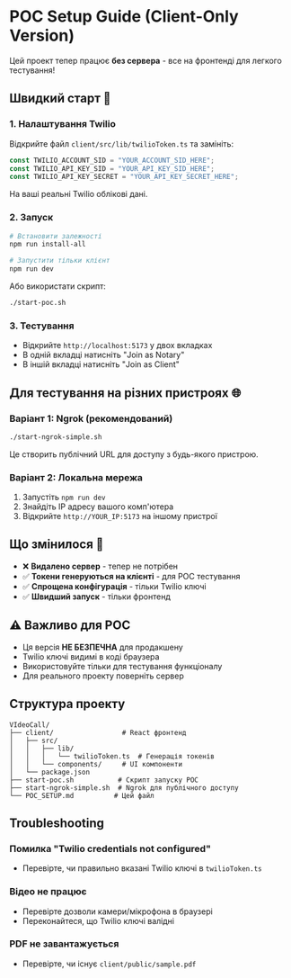 # POC Setup Guide (Client-Only Version)

Цей проект тепер працює **без сервера** - все на фронтенді для легкого тестування!

## Швидкий старт 🚀

### 1. Налаштування Twilio
Відкрийте файл `client/src/lib/twilioToken.ts` та замініть:
```typescript
const TWILIO_ACCOUNT_SID = "YOUR_ACCOUNT_SID_HERE";
const TWILIO_API_KEY_SID = "YOUR_API_KEY_SID_HERE"; 
const TWILIO_API_KEY_SECRET = "YOUR_API_KEY_SECRET_HERE";
```

На ваші реальні Twilio облікові дані.

### 2. Запуск
```bash
# Встановити залежності
npm run install-all

# Запустити тільки клієнт
npm run dev
```

Або використати скрипт:
```bash
./start-poc.sh
```

### 3. Тестування
- Відкрийте `http://localhost:5173` у двох вкладках
- В одній вкладці натисніть "Join as Notary"
- В іншій вкладці натисніть "Join as Client"

## Для тестування на різних пристроях 🌐

### Варіант 1: Ngrok (рекомендований)
```bash
./start-ngrok-simple.sh
```
Це створить публічний URL для доступу з будь-якого пристрою.

### Варіант 2: Локальна мережа
1. Запустіть `npm run dev`
2. Знайдіть IP адресу вашого комп'ютера
3. Відкрийте `http://YOUR_IP:5173` на іншому пристрої

## Що змінилося 🔄

- ❌ **Видалено сервер** - тепер не потрібен
- ✅ **Токени генеруються на клієнті** - для POC тестування
- ✅ **Спрощена конфігурація** - тільки Twilio ключі
- ✅ **Швидший запуск** - тільки фронтенд

## ⚠️ Важливо для POC

- Ця версія **НЕ БЕЗПЕЧНА** для продакшену
- Twilio ключі видимі в коді браузера
- Використовуйте тільки для тестування функціоналу
- Для реального проекту поверніть сервер

## Структура проекту

```
VIdeoCall/
├── client/                 # React фронтенд
│   ├── src/
│   │   ├── lib/
│   │   │   └── twilioToken.ts  # Генерація токенів
│   │   └── components/     # UI компоненти
│   └── package.json
├── start-poc.sh           # Скрипт запуску POC
├── start-ngrok-simple.sh  # Ngrok для публічного доступу
└── POC_SETUP.md          # Цей файл
```

## Troubleshooting

### Помилка "Twilio credentials not configured"
- Перевірте, чи правильно вказані Twilio ключі в `twilioToken.ts`

### Відео не працює
- Перевірте дозволи камери/мікрофона в браузері
- Переконайтеся, що Twilio ключі валідні

### PDF не завантажується
- Перевірте, чи існує `client/public/sample.pdf`
